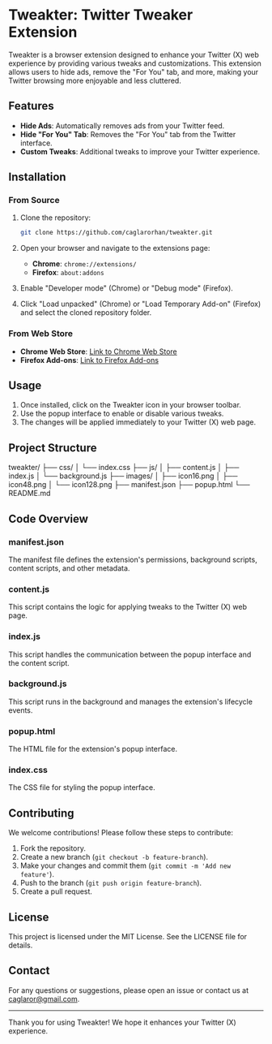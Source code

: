 # Tweakter: Twitter Tweaker Extension

Tweakter is a browser extension designed to enhance your Twitter (X) web experience by providing various tweaks and customizations. This extension allows users to hide ads, remove the "For You" tab, and more, making your Twitter browsing more enjoyable and less cluttered.

## Features

- **Hide Ads**: Automatically removes ads from your Twitter feed.
- **Hide "For You" Tab**: Removes the "For You" tab from the Twitter interface.
- **Custom Tweaks**: Additional tweaks to improve your Twitter experience.

## Installation

### From Source

1. Clone the repository:
    ```sh
    git clone https://github.com/caglarorhan/tweakter.git
    ```

2. Open your browser and navigate to the extensions page:
    - **Chrome**: `chrome://extensions/`
    - **Firefox**: `about:addons`

3. Enable "Developer mode" (Chrome) or "Debug mode" (Firefox).

4. Click "Load unpacked" (Chrome) or "Load Temporary Add-on" (Firefox) and select the cloned repository folder.

### From Web Store

- **Chrome Web Store**: [Link to Chrome Web Store](#)
- **Firefox Add-ons**: [Link to Firefox Add-ons](#)

## Usage

1. Once installed, click on the Tweakter icon in your browser toolbar.
2. Use the popup interface to enable or disable various tweaks.
3. The changes will be applied immediately to your Twitter (X) web page.

## Project Structure

tweakter/ 
├── css/ 
│ 
└── index.css 
├── js/ 
│ 
├── content.js 
│ 
├── index.js 
│ 
└── background.js 
├── images/ 
│ 
├── icon16.png 
│ 
├── icon48.png 
│ 
└── icon128.png 
├── manifest.json 
├── popup.html 
└── README.md


## Code Overview

### manifest.json

The manifest file defines the extension's permissions, background scripts, content scripts, and other metadata.

### content.js

This script contains the logic for applying tweaks to the Twitter (X) web page.

### index.js

This script handles the communication between the popup interface and the content script.

### background.js

This script runs in the background and manages the extension's lifecycle events.

### popup.html

The HTML file for the extension's popup interface.

### index.css

The CSS file for styling the popup interface.

## Contributing

We welcome contributions! Please follow these steps to contribute:

1. Fork the repository.
2. Create a new branch (`git checkout -b feature-branch`).
3. Make your changes and commit them (`git commit -m 'Add new feature'`).
4. Push to the branch (`git push origin feature-branch`).
5. Create a pull request.

## License

This project is licensed under the MIT License. See the LICENSE file for details.

## Contact

For any questions or suggestions, please open an issue or contact us at [caglaror@gmail.com](mailto:caglaror@gmail.com).

---

Thank you for using Tweakter! We hope it enhances your Twitter (X) experience.